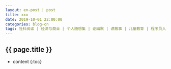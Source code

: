 ```yaml
---
layout: en-post | post
title: xxx
date: 2019-10-01 22:00:00
categories: blog-cn
tags: 社科阅读 | 经济与商业 | 个人随想集 | 论幽默 | 讲故事 | 儿童教育 | 程序员入门指南 | 计算机应用技术 | 软件评测 | 文艺指北 | English
--- 
```


<h2>{{ page.title }}</h2>

* content
{:toc}
